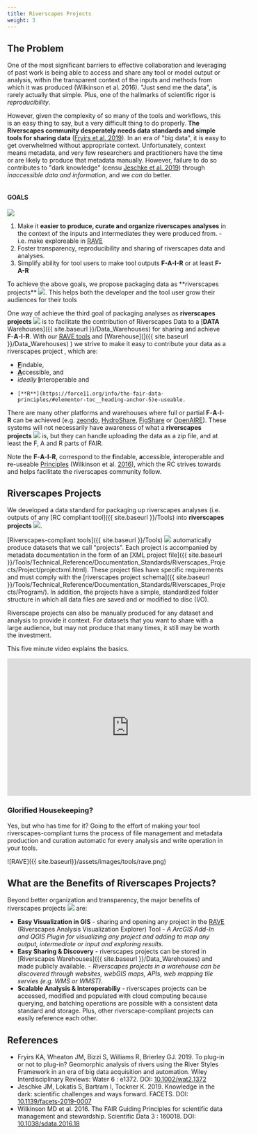 ```yaml
---
title: Riverscapes Projects
weight: 3
---
```

## The Problem
One of the most significant barriers to effective collaboration and leveraging of past work is being able to access and share any tool or model output or analysis, within the transparent context of the inputs and methods from which it was produced (Wilkinson et al. 2016).  "Just send me the data", is rarely actually that simple. Plus, one of the hallmarks of scientific rigor is *reproducibility*. 

However, given the complexity of so many of the tools and workflows, this is an easy thing to say, but a very difficult thing to do properly. **The Riverscapes community desperately needs data standards and simple tools for sharing data** ([Fryirs et al. 2019](http://dx.doi.org/10.1002/wat2.1372)). In an era of "big data", it is easy to get overwhelmed without appropriate context. Unfortunately, context means metadata, and very few researchers and practitioners have the time or are likely to produce that metadata manually. However, failure to do so contributes to "dark knowledge" (censu [Jeschke et al. 2019](https://dx.doi.org/10.1139/facets-2019-0007)) through *inaccessible data and information*, and we *can* do better.

<div class="row small-up-2 medium-up-2">
  <div class="column">
    <div class="card">
      <div class="card-section">
        <h4>GOALS</h4>
        <img class="float-right" src="{{ site.baseurl }}/assets/images/data/RiverscapesProject_48.png">
        <ol>
        <li>Make it <b>easier to produce, curate and organize riverscapes analyses</b> in the context of the inputs and intermediates they were produced from. - i.e. make exploreable in <a href="https://rave.riverscapes.xyz">RAVE</a> </li> 
        <li> <i class="fa fa-share-alt" aria-hidden="true"></i> Foster transparency, reproducibility and sharing of riverscapes data and analyses. </li>
         <li>Simplify ability for tool users to make tool outputs <b>F-A-I-R</b> or at least <b>F-A-R</b> </li>
        </ol>
      </div>
    </div>
  </div>

</div>
To achieve the above goals, we propose packaging data as  **riverscapes projects** <img  src="{{ site.baseurl }}/assets/images/data/RiverscapesProject_24.png">. This helps both the developer and the tool user grow their audiences for their tools

One way of achieve the third goal of packaging analyses as  **riverscapes projects** <img  src="{{ site.baseurl }}/assets/images/data/RiverscapesProject_24.png"> is to facilitate the contribution of Riverscapes Data  to a [**DATA** Warehouses]({{ site.baseurl }}/Data_Warehouses) for sharing <i class="fa fa-share-alt" aria-hidden="true"></i> and achieve **F**-**A**-**I**-**R**.  With our [RAVE tools](https://rave.riverscapes.xyz) and [Warehouse](]({{ site.baseurl }}/Data_Warehouses) ) we strive to make it easy to contribute your data as a riverscapes project , which are:
- [**F**](https://force11.org/info/the-fair-data-principles/#elementor-toc__heading-anchor-2)indable,  
-   [**A**](https://force11.org/info/the-fair-data-principles/#elementor-toc__heading-anchor-3)ccessible, and
-    *ideally* [**I**](https://force11.org/info/the-fair-data-principles/#elementor-toc__heading-anchor-4)nteroperable and
-     [**R**](https://force11.org/info/the-fair-data-principles/#elementor-toc__heading-anchor-5)e-useable. 
     
There are many other platforms and warehouses where full or partial **F**-**A**-**I**-**R** can be achieved (e.g. [zeondo](https://zenodo.org/), [HydroShare](https://www.hydroshare.org/), [FigShare](https://figshare.com/) or [OpenAIRE](https://openaire.com/)). These systems will not necessarily have awareness of what a **riverscapes projects** <img  src="{{ site.baseurl }}/assets/images/data/RiverscapesProject_24.png"> is, but they can handle uploading the data as a zip file, and at least the F, A and R parts of FAIR. 

Note the **F**-**A**-**I**-**R**, correspond to the **f**indable, **a**ccessible, **i**nteroperable and **r**e-useable [Principles](https://force11.org/info/the-fair-data-principles/) (Wilkinson et al. [2016](https://www.nature.com/articles/sdata201618)), which the RC strives towards and helps facilitate the riverscapes community follow. 




## Riverscapes Projects 
We developed a data standard for packaging up riverscapes analyses (i.e. outputs of any [RC compliant tool]({{ site.baseurl }}/Tools) into **riverscapes projects** <img  src="{{ site.baseurl }}/assets/images/data/RiverscapesProject_24.png">. 

[Riverscapes-compliant tools]({{ site.baseurl }}/Tools) <img  src="{{ site.baseurl }}/assets/images/rc/RiverscapesCompliant_24.png"> automatically produce datasets that we call "projects". Each project is accompanied by metadata documentation in the form of an [XML project file]({{ site.baseurl }}/Tools/Technical_Reference/Documentation_Standards/Riverscapes_Projects/Project/projectxml.html). These project files have specific requirements and must comply with the [riverscapes project schema]({{ site.baseurl }}/Tools/Technical_Reference/Documentation_Standards/Riverscapes_Projects/Program/). In addition, the projects have a simple, standardized folder structure in which all data files are saved and or modified to disc (I/O). 

Riverscape projects can also be manually produced for any dataset and analysis to provide it context. For datasets that you want to share with a large audience, but may not produce that many times, it still may be worth the investment.

This five minute video explains the basics.

<div class="responsive-embed">
<iframe width="560" height="315" src="https://www.youtube.com/embed/YvWwaFFzulo" frameborder="0" allow="accelerometer; autoplay; encrypted-media; gyroscope; picture-in-picture" allowfullscreen></iframe>
</div>

### Glorified Housekeeping?
Yes, but who has time for it? Going to the effort of making your tool riverscapes-compliant turns the process of file management and metadata production and curation automatic for every analysis and write operation in your tools. 

![RAVE]({{ site.baseurl}}/assets/images/tools/rave.png)

## What are the Benefits of Riverscapes Projects?
Beyond better organization and transparency, the major benefits of riverscapes projects <img  src="{{ site.baseurl }}/assets/images/data/RiverscapesProject_24.png"> are:
- **Easy Visualization in GIS** - sharing and opening any project in the [RAVE](http://rave.riverscapes.net/) (Riverscapes Analysis Visualization Explorer) Tool - *A ArcGIS Add-In and QGIS Plugin for visualizing any project and adding to map any output, intermediate or input and exploring results.*
- **Easy Sharing & Discovery** - riverscapes projects can be stored in [Riverscapes Warehouses]({{ site.baseurl }}/Data_Warehouses) and made publicly available. - *Riverscapes projects in a warehouse can be discovered through websites,  webGIS maps, APIs, web mapping tile servies (e.g. WMS or WMST).*
- **Scalable Analysis & Interoperabiliy** - riverscapes projects can be accessed, modified and populated with cloud computing because querying, and batching operations are possible with a consistent data standard and storage. Plus, other riverscape-compliant projects can easily reference each other. 

## References
- Fryirs KA, Wheaton JM, Bizzi S, Williams R, Brierley GJ. 2019. To plug-in or not to plug-in? Geomorphic analysis of rivers using the River Styles Framework in an era of big data acquisition and automation. Wiley Interdisciplinary Reviews: Water 6 : e1372. DOI: [10.1002/wat2.1372](http://dx.doi.org/10.1002/wat2.1372)
- Jeschke JM, Lokatis S, Bartram I, Tockner K. 2019. Knowledge in the dark: scientific challenges and ways forward. FACETS.  DOI: [10.1139/facets-2019-0007](https://dx.doi.org/10.1139/facets-2019-0007)
- Wilkinson MD et al. 2016. The FAIR Guiding Principles for scientific data management and stewardship. Scientific Data 3 : 160018. DOI: [10.1038/sdata.2016.18](http://dx.doi.org/10.1038/sdata.2016.18)
